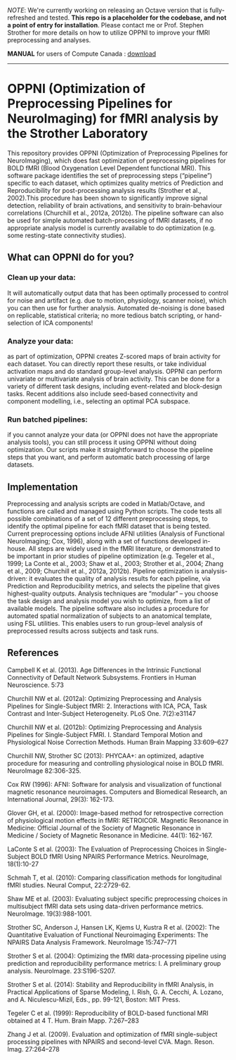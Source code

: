 
*NOTE*: We're currently working on releasing an Octave version that is fully-refreshed and tested. **This repo is a placeholder for the codebase, and not a point of entry for installation**. Please contact me or Prof. Stephen Strother for more details on how to utilize OPPNI to improve your fMRI preprocessing and analyses.

**MANUAL** for users of Compute Canada : [download](https://github.com/raamana/oppni/blob/master/Manual_v10_Feb2010_OPPNI.pdf)

----

# OPPNI (Optimization of Preprocessing Pipelines for NeuroImaging) for fMRI analysis by the Strother Laboratory

This repository provides OPPNI (Optimization of Preprocessing Pipelines for NeuroImaging), which does fast optimization of preprocessing pipelines for BOLD fMRI (Blood Oxygenation Level Dependent functional MRI). This software package identifies the set of preprocessing steps (“pipeline”) specific to each dataset, which optimizes quality metrics of Prediction and Reproducibility for post-processing analysis results (Strother et al., 2002).This procedure has been shown to significantly improve signal detection, reliability of brain activations, and sensitivity to brain-behaviour correlations (Churchill et al., 2012a, 2012b). The pipeline software can also be used for simple automated batch-processing of fMRI datasets, if no appropriate analysis model is currently available to do optimization (e.g. some resting-state connectivity studies).

## What can OPPNI do for you?

### Clean up your data: 
It will automatically output data that has been optimally processed to control for noise and artifact (e.g. due to motion, physiology, scanner noise), which you can then use for further analysis. Automated de-noising is done based on replicable, statistical criteria; no more tedious batch scripting, or hand-selection of ICA components!

### Analyze your data: 
as part of optimization, OPPNI creates Z-scored maps of brain activity for each dataset. You can directly report these results, or take individual activation maps and do standard group-level analysis. OPPNI can perform univariate or multivariate analysis of brain activity.  This can be done for a variety of different task designs, including event-related and block-design tasks. Recent additions also include seed-based connectivity and component modelling, i.e., selecting an optimal PCA subspace.

### Run batched pipelines: 
if you cannot analyze your data (or OPPNI does not have the appropriate analysis tools), you can still process it using OPPNI without doing optimization. Our scripts make it straightforward to choose the pipeline steps that you want, and perform automatic batch processing of large datasets.

## Implementation
Preprocessing and analysis scripts are coded in Matlab/Octave, and functions are called and managed using Python scripts. The code tests all possible combinations of a set of 12 different preprocessing steps, to identify the optimal pipeline for each fMRI dataset that is being tested. Current preprocessing options include AFNI utilities (Analysis of Functional NeuroImaging; Cox, 1996), along with a set of functions developed in-house. All steps are widely used in the fMRI literature, or demonstrated to be important in prior studies of pipeline optimization (e.g. Tegeler et al., 1999; La Conte et al., 2003; Shaw et al., 2003; Strother et al., 2004; Zhang et al., 2009; Churchill et al., 2012a, 2012b). Pipeline optimization is analysis-driven: it evaluates the quality of analysis results for each pipeline, via Prediction and Reproducibility metrics, and selects the pipeline that gives highest-quality outputs.  Analysis techniques are “modular” – you choose the task design and analysis model you wish to optimize, from a list of available models. The pipeline software also includes a procedure for automated spatial normalization of subjects to an anatomical template, using FSL utilities. This enables users to run group-level analysis of preprocessed results across subjects and task runs.

## References

Campbell K et al. (2013). Age Differences in the Intrinsic Functional Connectivity of Default Network Subsystems. Frontiers in Human Neuroscience. 5:73

Churchill NW et al. (2012a): Optimizing Preprocessing and Analysis Pipelines for Single-Subject fMRI: 2. Interactions with ICA, PCA, Task Contrast and Inter-Subject Heterogeneity. PLoS One. 7(2):e31147

Churchill NW et al. (2012b): Optimizing Preprocessing and Analysis Pipelines for Single-Subject FMRI. I. Standard Temporal Motion and Physiological Noise Correction Methods. Human Brain Mapping 33:609–627 

Churchill NW, Strother SC (2013): PHYCAA+: an optimized, adaptive procedure for measuring and controlling physiological noise in BOLD fMRI. NeuroImage 82:306-325.

Cox RW (1996): AFNI: Software for analysis and visualization of functional magnetic resonance neuroimages. Computers and Biomedical Research, an International Journal, 29(3): 162-173. 

Glover GH, et al. (2000): Image-based method for retrospective correction of physiological motion effects in fMRI: RETROICOR. Magnetic Resonance in Medicine: Official Journal of the Society of Magnetic Resonance in Medicine / Society of Magnetic Resonance in Medicine. 44(1): 162-167. 

LaConte S et al. (2003): The Evaluation of Preprocessing Choices in Single-Subject BOLD fMRI Using NPAIRS Performance Metrics. NeuroImage, 18(1):10-27

Schmah T, et al. (2010): Comparing classification methods for longitudinal fMRI studies. Neural Comput, 22:2729-62.

Shaw ME et al. (2003): Evaluating subject specific preprocessing choices in multisubject fMRI data sets using data-driven performance metrics. NeuroImage.  19(3):988-1001.

Strother SC, Anderson J, Hansen LK, Kjems U, Kustra R et al. (2002): The Quantitative Evaluation of Functional Neuroimaging Experiments: The NPAIRS Data Analysis Framework. NeuroImage 15:747–771

Strother S et al. (2004): Optimizing the fMRI data-processing pipeline using prediction and reproducibility performance metrics: I. A preliminary group analysis. NeuroImage. 23:S196-S207.

Strother S et al. (2014): Stability and Reproducibility in fMRI Analysis, in Practical Applications of Sparse Modeling, I. Rish, G. A. Cecchi, A. Lozano, and A. Niculescu-Mizil, Eds., pp. 99-121, Boston: MIT Press.

Tegeler C et al. (1999): Reproducibility of BOLD-based functional MRI obtained at 4 T. Hum. Brain Mapp. 7:267–283

Zhang J et al. (2009). Evaluation and optimization of fMRI single-subject processing pipelines with NPAIRS and second-level CVA. Magn. Reson. Imag. 27:264–278

